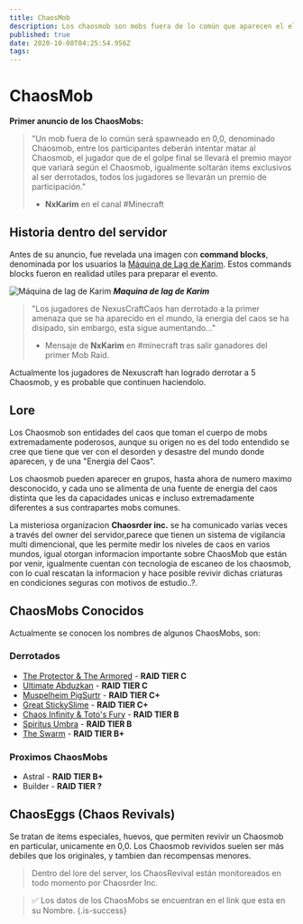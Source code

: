 ```yaml
---
title: ChaosMob
description: Los chaosmob son mobs fuera de lo común que aparecen el el centro del mundo, si los derrotas, puedes llevarte premios
published: true
date: 2020-10-08T04:25:54.956Z
tags: 
---
```


# ChaosMob
**Primer anuncio de los ChaosMobs:**
> "Un mob fuera de lo común será spawneado en 0,0, denominado Chaosmob, entre los participantes deberán intentar matar al Chaosmob, el jugador que de el golpe final se llevará el premio mayor que variará según el Chaosmob, igualmente soltarán items exclusivos al ser derrotados, todos los jugadores se llevarán un premio de participación."
> - **NxKarim** en el canal #Minecraft


## Historia dentro del servidor
Antes de su anuncio, fue revelada una imagen con **command blocks**, denominada por los usuarios la [Máquina de Lag de Karim](/maquina_de_lag_de_karim). Estos commands blocks fueron en realidad utiles para preparar el evento.

![Máquina de lag de Karim](https://cdn.discordapp.com/attachments/556529167529803776/592163412956545024/2019-06-22_20.24.59.png) ***Maquina de lag de Karim***

> "Los jugadores de NexusCraftCaos han derrotado a la primer amenaza que se ha aparecido en el mundo, la energia del caos se ha disipado, sin embargo, esta sigue aumentando..."
> - Mensaje de **NxKarim** en #minecraft tras salir ganadores del primer Mob Raid. 

Actualmente los jugadores de Nexuscraft han logrado derrotar a 5 Chaosmob, y es probable que continuen haciendolo.

## Lore

Los Chaosmob son entidades del caos que toman el cuerpo de mobs extremadamente poderosos, aunque su origen no es del todo entendido se cree que tiene que ver con el desorden y desastre del mundo donde aparecen, y de una "Energia del Caos".

Los chaosmob pueden aparecer en grupos, hasta ahora de numero maximo desconocido, y cada uno se alimenta de una fuente de energia del caos distinta que les da capacidades unicas e incluso extremadamente diferentes a sus contrapartes mobs comunes.

La misteriosa organizacion **Chaosrder inc.** se ha comunicado varias veces a través del owner del servidor,parece que tienen un sistema de vigilancia multi dimencional, que les permite medir los niveles de caos en varios mundos, igual otorgan informacion importante sobre ChaosMob que están por venir, igualmente cuentan con tecnologia de escaneo de los chaosmob, con lo cual rescatan la informacion y hace posible revivir dichas criaturas en condiciones seguras con motivos de estudio..?.

## ChaosMobs Conocidos
Actualmente se conocen los nombres  de algunos ChaosMobs, son:
### Derrotados
- [The Protector & The Armored](./protector_armored) - **RAID TIER C**
- [Ultimate Abduzkan](/abduzkan#ultimate-abduzkan) - **RAID TIER C**
- [Muspelheim PigSurtr](./pigsurtr) - **RAID TIER C+**
- [Great StickySlime](./stickyslime) - **RAID TIER C+**
- [Chaos Infinity & Toto's Fury](./ChaosToto) - **RAID TIER B**
- [Spiritus Umbra](./ChaosUmbra) - **RAID TIER B**
- [The Swarm](./ChaosSwarm) - **RAID TIER B+**
### Proximos ChaosMobs
- Astral - **RAID TIER B+**
- Builder - **RAID TIER ?**

## ChaosEggs (Chaos Revivals)
Se tratan de items especiales, huevos, que permiten revivir un Chaosmob en particular, unicamente en 0,0.
Los Chaosmob revividos suelen ser más debiles que los originales, y tambien dan recompensas menores.
>Dentro del lore del server, los ChaosRevival están monitoreados en todo momento por Chaosrder Inc.


> :white_check_mark: Los datos de los ChaosMobs se encuentran en el link que esta en su Nombre.
{.is-success}